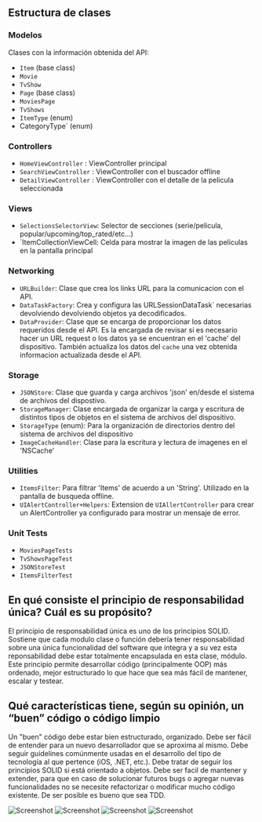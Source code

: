 ## Estructura de clases

### Modelos
Clases con la información obtenida del API:
* `Item` (base class)
* `Movie`
* `TvShow`
* `Page` (base class)
* `MoviesPage`
* `TvShows` 
* `ItemType` (enum)
* CategoryType` (enum)

### Controllers
* `HomeViewController` : ViewController principal
* `SearchViewController` : ViewController con el buscador offline
* `DetailViewController` : ViewController con el detalle de la pelicula seleccionada

### Views
* `SelectionsSelectorView`: Selector de secciones (serie/pelicula, popular/upcoming/top_rated/etc...)
* `ItemCollectionViewCell: Celda para mostrar la imagen de las peliculas en la pantalla principal

### Networking
* `URLBuilder`: Clase que crea los links URL para la comunicacion con el API.
* `DataTaskFactory`: Crea y configura las URLSessionDataTask` necesarias devolviendo devolviendo objetos ya decodificados.
* `DataProvider`: Clase que se encarga de proporcionar los datos requeridos desde el API. Es la encargada de revisar si es necesario hacer un URL request o los datos ya se encuentran en el 'cache' del dispositivo. También actualiza los datos del `cache` una vez obtenida informacion actualizada desde el API. 


### Storage
* `JSONStore`: Clase que guarda y carga archivos 'json' en/desde el sistema de archivos del dispostivo. 
* `StorageManager`: Clase encargada de organizar la carga y escritura de distintos tipos de objetos en el sistema de archivos del dispositivo. 
* `StorageType` (enum): Para la organización de directorios dentro del sistema de archivos del dispositivo
* `ImageCacheHandler`: Clase para la escritura y lectura de imagenes en el 'NSCache'

### Utilities
* `ItemsFilter`: Para filtrar 'Items' de acuerdo a un 'String'. Utilizado en la pantalla de busqueda offline.
* `UIAlertController+Helpers`: Extension de `UIAllertController` para crear un AlertController ya configurado para mostrar un mensaje de error.

### Unit Tests
* `MoviesPageTests`
* `TvShowsPageTest`
* `JSONStoreTest`
* `ItemsFilterTest`


## En qué consiste el principio de responsabilidad única? Cuál es su propósito?
El principio de responsabilidad única es uno de los principios SOLID. Sostiene que cada modulo clase o función debería tener responsabilidad sobre una única funcionalidad del software que integra y a su vez esta reponsabilidad debe estar totalmente encapsulada en esta clase, módulo. 
Este principio permite desarrollar código (principalmente OOP) más ordenado, mejor estructurado lo que hace que sea más fácil de mantener, escalar y testear.

## Qué características tiene, según su opinión, un “buen” código o código limpio
Un "buen" código debe estar bien estructurado, organizado. Debe ser fácil de entender para un nuevo desarrollador que se aproxima al mismo. Debe seguir guidelines comúnmente usadas en el desarrollo del tipo de tecnología al que pertence (iOS, .NET, etc.). Debe tratar de seguir los principios SOLID si está orientado a objetos. Debe ser facil de mantener y extender, para que en caso de solucionar futuros bugs o agregar nuevas funcionalidades no se necesite refactorizar o modificar mucho código existente. De ser posible es bueno que sea TDD.

![Screenshot](screenshots/1.png) ![Screenshot](screenshots/2.png)
![Screenshot](screenshots/3.png) ![Screenshot](screenshots/4.png)






